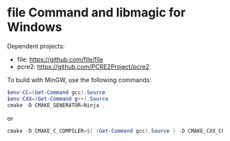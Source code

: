 # file Command and libmagic for Windows

Dependent projects:

- file: <https://github.com/file/file>
- pcre2: <https://github.com/PCRE2Project/pcre2>

To build with MinGW, use the following commands:

```powershell
$env:CC=(Get-Command gcc).Source
$env:CXX=(Get-Command g++).Source
cmake -D CMAKE_GENERATOR=Ninja .
```

or

```powershell
cmake -D CMAKE_C_COMPILER=$( (Get-Command gcc).Source ) -D CMAKE_CXX_COMPILER=$( (Get-Command g++).Source ) -D CMAKE_GENERATOR=Ninja .
```